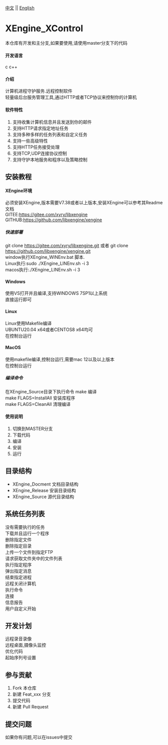 [中文](README.md) ||  [English](README.en.md)  
# XEngine_XControl
本仓库有开发和主分支,如果要使用,请使用master分支下的代码

#### 开发语言
c c++  

#### 介绍
计算机进程守护服务.远程控制软件  
轻量级后台服务管理工具,通过HTTP或者TCP协议来控制你的计算机

#### 软件特性
1. 支持收集计算机信息并且发送到你的邮件  
2. 支持HTTP请求指定地址任务    
3. 支持多种多样的任务列表和自定义任务  
4. 支持一些高级特性  
5. 支持HTTP任务接受处理  
6. 支持TCP,UDP连接协议控制  
7. 支持守护本地服务和程序以及策略控制  

## 安装教程

#### XEngine环境
必须安装XEngine,版本需要V7.38或者以上版本,安装XEngine可以参考其Readme文档  
GITEE:https://gitee.com/xyry/libxengine  
GITHUB:https://github.com/libxengine/xengine

##### 快速部署
git clone https://gitee.com/xyry/libxengine.git 或者 git clone https://github.com/libxengine/xengine.git  
window执行XEngine_WINEnv.bat 脚本.  
Linux执行:sudo ./XEngine_LINEnv.sh -i 3  
macos执行:./XEngine_LINEnv.sh -i 3  

#### Windows
使用VS打开并且编译,支持WINDOWS 7SP1以上系统  
直接运行即可

#### Linux
Linux使用Makefile编译  
UBUNTU20.04 x64或者CENTOS8 x64均可  
在控制台运行

#### MacOS
使用makefile编译,控制台运行,需要mac 12以及以上版本  
在控制台运行

##### 编译命令
在XEngine_Source目录下执行命令
make 编译  
make FLAGS=InstallAll 安装库程序  
make FLAGS=CleanAll 清理编译  

#### 使用说明

1.  切换到MASTER分支
2.  下载代码
3.  编译
4.  安装
5.  运行  

## 目录结构
- XEngine_Docment   文档目录结构  
- XEngine_Release   安装目录结构  
- XEngine_Source    源代目录结构  

## 系统任务列表
没有需要执行的任务  
下载并且运行一个程序  
删除指定文件  
删除指定目录  
上传一个文件到指定FTP  
请求获取文件夹中的文件列表  
执行指定程序  
弹出指定消息  
结束指定进程  
远程关闭计算机  
执行命令  
连接  
信息报告  
用户自定义开始  

## 开发计划
远程录音录像  
远程桌面,摄像头监控  
优化代码  
起始序列号设置  

## 参与贡献

1.  Fork 本仓库
2.  新建 Feat_xxx 分支
3.  提交代码
4.  新建 Pull Request  

## 提交问题

如果你有问题,可以在issues中提交  
